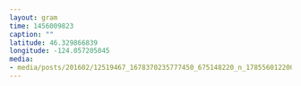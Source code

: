 ```yaml
---
layout: gram
time: 1456009823
caption: ""
latitude: 46.329866839
longitude: -124.057205045
media:
- media/posts/201602/12519467_1678370235777450_675148220_n_17855601220047540.jpg
---
```

